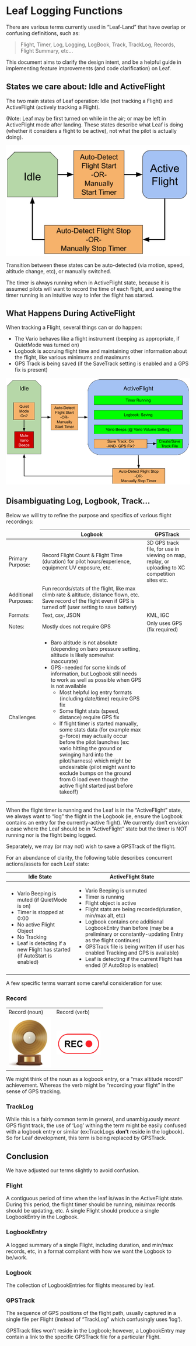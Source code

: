 # Leaf Logging Functions

<!-- Adopted from https://docs.google.com/document/d/1Rp0IslOAHZlb1cdwXtGMdCtgvGe01PvQ_RnXXEvWxjQ/edit?usp=sharing -->

There are various terms currently used in “Leaf-Land” that have overlap or confusing definitions, such as:

> Flight, Timer, Log, Logging, LogBook, Track, TrackLog, Records, Flight Summary, etc…

This document aims to clarify the design intent, and be a helpful guide in implementing feature improvements (and code clarification) on Leaf.

## States we care about: Idle and ActiveFlight

The two main states of Leaf operation: Idle (not tracking a Flight) and ActiveFlight (actively tracking a Flight).

(Note: Leaf may be first turned on while in the air; or may be left in ActiveFlight mode after landing. These states describe what Leaf is doing (whether it considers a flight to be active), not what the pilot is actually doing).

![Idle-ActiveFlight state transition diagram](./assets/idle_activeflight_state_diagram.png)

Transition between these states can be auto-detected (via motion, speed, altitude change, etc), or manually switched.

The timer is always running when in ActiveFlight state, because it is assumed pilots will want to record the time of each flight, and seeing the timer running is an intuitive way to infer the flight has started.

## What Happens During ActiveFlight

When tracking a Flight, several things can or do happen:

- The Vario behaves like a flight instrument (beeping as appropriate, if QuietMode was turned on)
- Logbook is accruing flight time and maintaining other information about the flight, like various minimums and maximums
- GPS Track is being saved (if the SaveTrack setting is enabled and a GPS fix is present)

![Idle-ActiveFlight activities](./assets/idle_activeflight_activities.png)

## Disambiguating Log, Logbook, Track…

Below we will try to refine the purpose and specifics of various flight recordings:

<table>
  <thead>
    <tr>
      <td></td>
      <th>Logbook</th>
      <th>GPSTrack</th>
    </tr>
  </thead>
  <tbody>
    <tr>
      <td>Primary Purpose:</td>
      <td>Record Flight Count &amp; Flight Time (duration) for pilot hours/experience, equipment UV exposure, etc.</td>
      <td>3D GPS track file, for use in viewing on map, replay, or uploading to XC competition sites etc.</td>
    </tr>
    <tr>
      <td>Additional Purposes:</td>
      <td>Fun records/stats of the flight, like max climb rate &amp; altitude, distance flown, etc. Save record of the flight even if GPS is turned off (user setting to save battery)</td>
      <td></td>
    </tr>
    <tr>
      <td>Formats:</td>
      <td>Text, csv, JSON</td>
      <td>KML, IGC</td>
    </tr>
    <tr>
      <td>Notes:</td>
      <td>Mostly does not require GPS</td>
      <td>Only uses GPS (fix required)</td>
    </tr>
    <tr>
      <td>Challenges</td>
      <td><ul>
        <li>Baro altitude is not absolute (depending on baro pressure setting, altitude is likely somewhat inaccurate)</li>
        <li>GPS-needed for some kinds of information, but Logbook still needs to work as well as possible when GPS is not available
          <ul>
            <li>Most helpful log entry formats (including date/time) require GPS fix</li>
            <li>Some flight stats (speed, distance) require GPS fix</li>
            <li>If flight timer is started manually, some stats data (for example max g-force) may actually occur before the pilot launches (ex: vario hitting the ground or swinging hard into the pilot/harness) which might be undesirable (pilot might want to exclude bumps on the ground from G load even though the active flight started just before takeoff)</li>
          </ul>
        </li>
      </ul></td>
      <td></td>
    </tr>
  </tbody>
</table>

When the flight timer is running and the Leaf is in the “ActiveFlight” state, we always want to “log” the flight in the Logbook (ie, ensure the Logbook contains an entry for the currently-active flight). We currently don’t envision a case where the Leaf should be in “ActiveFlight” state but the timer is NOT running nor is the flight being logged.

Separately, we may (or may not) wish to save a GPSTrack of the flight.

For an abundance of clarity, the following table describes concurrent actions/assets for each Leaf state:

<table>
  <thead>
    <tr>
      <th>Idle State</th>
      <th>ActiveFlight State</th>
    </tr>
  </thead>
  <tbody>
    <tr>
      <td><ul>
        <li>Vario Beeping is muted (if QuietMode is on)</li>
        <li>Timer is stopped at 0:00</li>
        <li>No active Flight Object</li>
        <li>No Tracking</li>
        <li>Leaf is detecting if a new Flight has started (if AutoStart is enabled)</li>
      </ul></td>
      <td><ul>
        <li>Vario Beeping is unmuted</li>
        <li>Timer is running</li>
        <li>Flight object is active</li>
        <li>Flight stats are being recorded(duration, min/max alt, etc)</li>
        <li>Logbook contains one additional LogbookEntry than before (may be a preliminary or constantly-updating Entry as the flight continues)</li>
        <li>GPSTrack file is being written (if user has enabled Tracking and GPS is available)</li>
        <li>Leaf is detecting if the current Flight has ended (if AutoStop is enabled)</li>
      </ul></td>
    </tr>
  </tbody>
</table>

A few specific terms warrant some careful consideration for use:

### Record

<table>
  <tr>
    <td>Record (noun)</td><td>Record (verb)</td>
  </tr>
  <tr>
    <td><img src="./assets/record_noun.png"></td>
    <td><img src="./assets/record_verb.png"></td>
  </tr>
</table>

We might think of the noun as a logbook entry, or a “max altitude record\!” achievement. Whereas the verb might be “recording your flight” in the sense of GPS tracking.

### TrackLog

While this is a fairly common term in general, and unambiguously meant GPS flight track, the use of ‘Log’ withing the term might be easily confused with a logbook entry or similar (ex:TrackLogs **don’t** reside in the logbook). So for Leaf development, this term is being replaced by GPSTrack.

## Conclusion

We have adjusted our terms slightly to avoid confusion.

### Flight

A contiguous period of time when the leaf is/was in the ActiveFlight state. During this period, the flight timer should be running, min/max records should be updating, etc. A single Flight should produce a single LogbookEntry in the Logbook.

### LogbookEntry

A logged summary of a single Flight, including duration, and min/max records, etc, in a format compliant with how we want the Logbook to be/work.

### Logbook

The collection of LogbookEntries for flights measured by leaf.

### GPSTrack

The sequence of GPS positions of the flight path, usually captured in a single file per Flight (instead of “TrackLog” which confusingly uses ‘log’).

GPSTrack files won’t reside in the Logbook; however, a LogbookEntry may contain a link to the specific GPSTrack file for a particular Flight.
